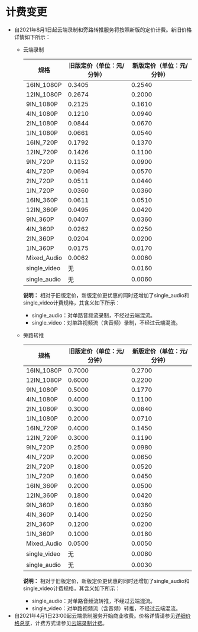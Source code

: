 # 计费变更

-   自2021年8月1日起云端录制和旁路转推服务将按照新版的定价计费。新旧价格详情如下所示：
    -   云端录制

        |规格|旧版定价（单位：元/分钟）|新版定价（单位：元/分钟）|
        |--|-------------|-------------|
        |16IN\_1080P|0.3405|0.2540|
        |12IN\_1080P|0.2674|0.2000|
        |9IN\_1080P|0.2125|0.1610|
        |4IN\_1080P|0.1210|0.0940|
        |2IN\_1080P|0.0844|0.0670|
        |1IN\_1080P|0.0661|0.0540|
        |16IN\_720P|0.1792|0.1370|
        |12IN\_720P|0.1426|0.1100|
        |9IN\_720P|0.1152|0.0900|
        |4IN\_720P|0.0694|0.0570|
        |2IN\_720P|0.0511|0.0440|
        |1IN\_720P|0.0360|0.0360|
        |16IN\_360P|0.0611|0.0510|
        |12IN\_360P|0.0495|0.0420|
        |9IN\_360P|0.0407|0.0360|
        |4IN\_360P|0.0262|0.0250|
        |2IN\_360P|0.0204|0.0200|
        |1IN\_360P|0.0175|0.0170|
        |Mixed\_Audio|0.0062|0.0060|
        |single\_video|无|0.0160|
        |single\_audio|无|0.0060|

        **说明：** 相对于旧版定价，新版定价更优惠的同时还增加了single\_audio和single\_video计费规格，其含义如下所示：

        -   single\_audio：对单路音频流录制，不经过云端混流。
        -   single\_video：对单路视频流（含音频）录制，不经过云端混流。
    -   旁路转推

        |规格|旧版定价（单位：元/分钟）|新版定价（单位：元/分钟）|
        |--|-------------|-------------|
        |16IN\_1080P|0.7000|0.2700|
        |12IN\_1080P|0.6000|0.2200|
        |9IN\_1080P|0.5000|0.1770|
        |4IN\_1080P|0.4000|0.1100|
        |2IN\_1080P|0.3000|0.0840|
        |1IN\_1080P|0.2000|0.0710|
        |16IN\_720P|0.4000|0.1450|
        |12IN\_720P|0.3000|0.1190|
        |9IN\_720P|0.2500|0.0980|
        |4IN\_720P|0.2000|0.0650|
        |2IN\_720P|0.1800|0.0520|
        |1IN\_720P|0.1600|0.0450|
        |16IN\_360P|0.2000|0.0500|
        |12IN\_360P|0.1800|0.0420|
        |9IN\_360P|0.1600|0.0360|
        |4IN\_360P|0.1400|0.0250|
        |2IN\_360P|0.1200|0.0200|
        |1IN\_360P|0.1000|0.0180|
        |Mixed\_Audio|0.0500|0.0050|
        |single\_video|无|0.0080|
        |single\_audio|无|0.0030|

        **说明：** 相对于旧版定价，新版定价更优惠的同时还增加了single\_audio和single\_video计费规格，其含义如下所示：

        -   single\_audio：对单路音频流转推，不经过云端混流。
        -   single\_video：对单路视频流（含音频）转推，不经过云端混流。
-   自2021年4月1日23:00起云端录制服务开始商业收费。价格详情请参见[详细价格总览](https://www.aliyun.com/price/product?#/rtc/detail)，计费方式请参见[云端录制计费](/cn.zh-CN/产品计费/计费方式/云端录制计费.md)。

